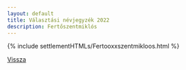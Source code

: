 ```yaml
---
layout: default
title: Választási névjegyzék 2022
description: Fertőszentmiklós
---
```


{% include settlementHTMLs/Fertooxxszentmikloos.html %}

[Vissza](./)